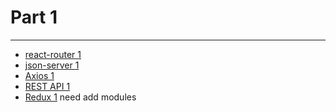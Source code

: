 # Part 1

---
* [react-router 1](../../modules/react-router-1/README.md)
* [json-server 1](../../modules/json-server-1/README.md)
* [Axios 1](../../modules/axios-1/README.md)
* [REST API 1](../../modules/rest-api-1/README.md)
* [Redux 1](../../modules/redux-1/README.md) need add modules

